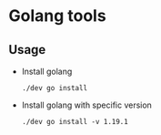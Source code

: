 # Golang tools

## Usage

- Install golang

  `./dev go install`

- Install golang with specific version

  `./dev go install -v 1.19.1`
